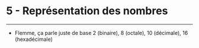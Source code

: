 # 5 - Représentation des nombres
---
- Flemme, ça parle juste de base 2 (binaire), 8 (octale), 10 (décimale), 16 (hexadécimale)
